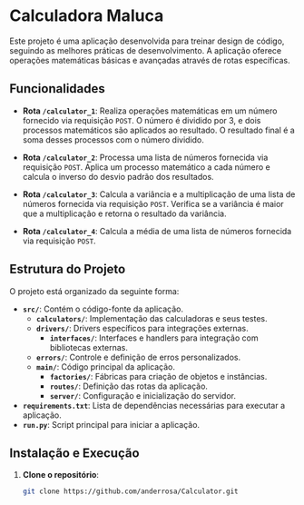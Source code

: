 # Calculadora Maluca

Este projeto é uma aplicação desenvolvida para treinar design de código, seguindo as melhores práticas de desenvolvimento. A aplicação oferece operações matemáticas básicas e avançadas através de rotas específicas.

## Funcionalidades

- **Rota `/calculator_1`**: Realiza operações matemáticas em um número fornecido via requisição `POST`. O número é dividido por 3, e dois processos matemáticos são aplicados ao resultado. O resultado final é a soma desses processos com o número dividido.

- **Rota `/calculator_2`**: Processa uma lista de números fornecida via requisição `POST`. Aplica um processo matemático a cada número e calcula o inverso do desvio padrão dos resultados.

- **Rota `/calculator_3`**: Calcula a variância e a multiplicação de uma lista de números fornecida via requisição `POST`. Verifica se a variância é maior que a multiplicação e retorna o resultado da variância.

- **Rota `/calculator_4`**: Calcula a média de uma lista de números fornecida via requisição `POST`.

## Estrutura do Projeto

O projeto está organizado da seguinte forma:

- **`src/`**: Contém o código-fonte da aplicação.
  - **`calculators/`**: Implementação das calculadoras e seus testes.
  - **`drivers/`**: Drivers específicos para integrações externas.
    - **`interfaces/`**: Interfaces e handlers para integração com bibliotecas externas.
  - **`errors/`**: Controle e definição de erros personalizados.
  - **`main/`**: Código principal da aplicação.
    - **`factories/`**: Fábricas para criação de objetos e instâncias.
    - **`routes/`**: Definição das rotas da aplicação.
    - **`server/`**: Configuração e inicialização do servidor.
- **`requirements.txt`**: Lista de dependências necessárias para executar a aplicação.
- **`run.py`**: Script principal para iniciar a aplicação.

## Instalação e Execução

1. **Clone o repositório**:
   ```bash
   git clone https://github.com/anderrosa/Calculator.git
